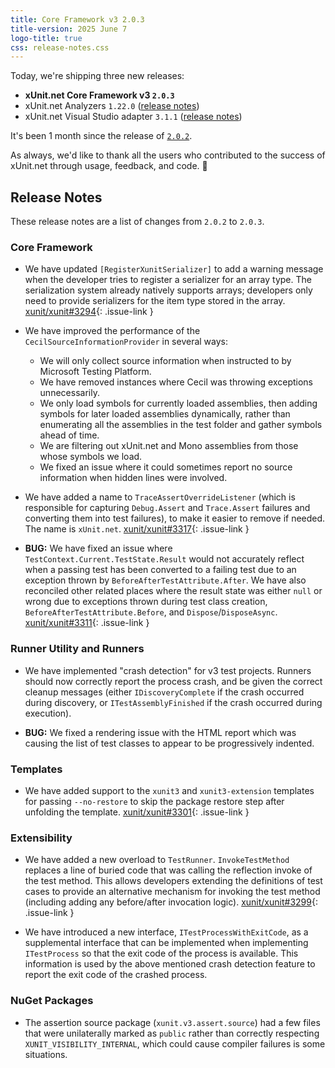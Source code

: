 ```yaml
---
title: Core Framework v3 2.0.3
title-version: 2025 June 7
logo-title: true
css: release-notes.css
---
```


Today, we're shipping three new releases:

* **xUnit.net Core Framework v3 `2.0.3`**
* xUnit.net Analyzers `1.22.0` ([release notes](/releases/analyzers/1.22.0))
* xUnit.net Visual Studio adapter `3.1.1` ([release notes](/releases/visualstudio/3.1.1))

It's been 1 month since the release of [`2.0.2`](2.0.2).

As always, we'd like to thank all the users who contributed to the success of xUnit.net through usage, feedback, and code. 🎉

## Release Notes

These release notes are a list of changes from `2.0.2` to `2.0.3`.

### Core Framework

* We have updated `[RegisterXunitSerializer]` to add a warning message when the developer tries to register a serializer for an array type. The serialization system already natively supports arrays; developers only need to provide serializers for the item type stored in the array. [xunit/xunit#3294](https://github.com/xunit/xunit/issues/3294){: .issue-link }

* We have improved the performance of the `CecilSourceInformationProvider` in several ways:

  * We will only collect source information when instructed to by Microsoft Testing Platform.
  * We have removed instances where Cecil was throwing exceptions unnecessarily.
  * We only load symbols for currently loaded assemblies, then adding symbols for later loaded assemblies dynamically, rather than enumerating all the assemblies in the test folder and gather symbols ahead of time.
  * We are filtering out xUnit.net and Mono assemblies from those whose symbols we load.
  * We fixed an issue where it could sometimes report no source information when hidden lines were involved.

* We have added a name to `TraceAssertOverrideListener` (which is responsible for capturing `Debug.Assert` and `Trace.Assert` failures and converting them into test failures), to make it easier to remove if needed. The name is `xUnit.net`. [xunit/xunit#3317](https://github.com/xunit/xunit/issues/3317){: .issue-link }

* **BUG:** We have fixed an issue where `TestContext.Current.TestState.Result` would not accurately reflect when a passing test has been converted to a failing test due to an exception thrown by `BeforeAfterTestAttribute.After`. We have also reconciled other related places where the result state was either `null` or wrong due to exceptions thrown during test class creation, `BeforeAfterTestAttribute.Before`, and `Dispose`/`DisposeAsync`. [xunit/xunit#3311](https://github.com/xunit/xunit/issues/3311){: .issue-link }

### Runner Utility and Runners

* We have implemented "crash detection" for v3 test projects. Runners should now correctly report the process crash, and be given the correct cleanup messages (either `IDiscoveryComplete` if the crash occurred during discovery, or `ITestAssemblyFinished` if the crash occurred during execution).

* **BUG:** We fixed a rendering issue with the HTML report which was causing the list of test classes to appear to be progressively indented.

### Templates

* We have added support to the `xunit3` and `xunit3-extension` templates for passing `--no-restore` to skip the package restore step after unfolding the template. [xunit/xunit#3301](https://github.com/xunit/xunit/issues/3301){: .issue-link }

### Extensibility

* We have added a new overload to `TestRunner`. `InvokeTestMethod` replaces a line of buried code that was calling the reflection invoke of the test method. This allows developers extending the definitions of test cases to provide an alternative mechanism for invoking the test method (including adding any before/after invocation logic). [xunit/xunit#3299](https://github.com/xunit/xunit/issues/3299){: .issue-link }

* We have introduced a new interface, `ITestProcessWithExitCode`, as a supplemental interface that can be implemented when implementing `ITestProcess` so that the exit code of the process is available. This information is used by the above mentioned crash detection feature to report the exit code of the crashed process.

### NuGet Packages

* The assertion source package (`xunit.v3.assert.source`) had a few files that were unilaterally marked as `public` rather than correctly respecting `XUNIT_VISIBILITY_INTERNAL`, which could cause compiler failures is some situations.
